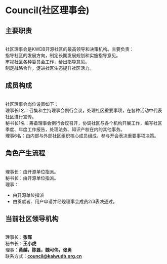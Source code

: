 # Council(社区理事会)

## **主要职责**
<br>社区理事会是KWDB开源社区的最高领导和决策机构。主要负责：
<br>指导社区的发展方向，制定长期发展规划和实施指导意见。
<br>审视社区各种委员会工作，给出指导意见。
<br>制定战略合作，促进社区生态提升社区活力。

## **成员构成**
<br>社区理事会岗位设置如下：
<br>理事长1名：召集和主持理事会例行会议，处理社区重要事项，在各种活动中代表社区进行宣传。
<br>秘书长1名：筹备理事会例行会议召开，协调社区与各个机构开展工作，编写社区季度、年度工作报告，处理法务、知识产权在内的其他事务。
<br>理事6名：由内部与外部社区组织核心成员组成，参与开会表决重要事项决策。

## **角色产生流程**
<br>理事长：由开源单位指派。
<br>秘书长：由开源单位指派。
<br>理事：

- 由开源单位指派
- 由贡献者、用户申请并经现理事会成员2/3表决通过。

## 当前社区领导机构
<br>理事长：**张晖**
<br>秘书长：**王小虎**
<br>理事：**黄越，陈磊，魏可伟，张勇**
<br>联系方式：**council@kaiwudb.org.cn**